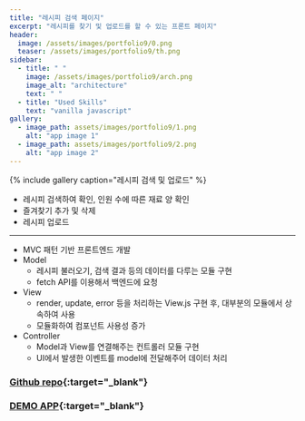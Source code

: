```yaml
---
title: "레시피 검색 페이지"
excerpt: "레시피를 찾기 및 업로드를 할 수 있는 프론트 페이지"
header:
  image: /assets/images/portfolio9/0.png
  teaser: /assets/images/portfolio9/th.png
sidebar:
  - title: " "
    image: /assets/images/portfolio9/arch.png
    image_alt: "architecture"
    text: " "
  - title: "Used Skills"
    text: "vanilla javascript"
gallery:
  - image_path: assets/images/portfolio9/1.png
    alt: "app image 1"
  - image_path: assets/images/portfolio9/2.png
    alt: "app image 2"
---
```


{% include gallery caption="레시피 검색 및 업로드" %}

- 레시피 검색하여 확인, 인원 수에 따른 재료 양 확인
- 즐겨찾기 추가 및 삭제
- 레시피 업로드

---

- MVC 패턴 기반 프론트엔드 개발
- Model
  - 레시피 불러오기, 검색 결과 등의 데이터를 다루는 모듈 구현
  - fetch API를 이용해서 백엔드에 요청
- View
  - render, update, error 등을 처리하는 View.js 구현 후, 대부분의 모듈에서 상속하여 사용
  - 모듈화하여 컴포넌트 사용성 증가
- Controller
  - Model과 View를 연결해주는 컨트롤러 모듈 구현
  - UI에서 발생한 이벤트를 model에 전달해주어 데이터 처리

### [Github repo](https://github.com/mindflip/forkify){:target="\_blank"}

### [DEMO APP](https://forkify-mindflip.netlify.app/){:target="\_blank"}
